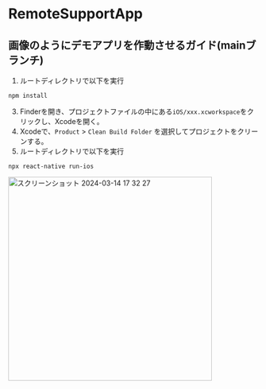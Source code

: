 # RemoteSupportApp
## 画像のようにデモアプリを作動させるガイド(mainブランチ)
1. ルートディレクトリで以下を実行

```
npm install
```
3. Finderを開き、プロジェクトファイルの中にある`iOS/xxx.xcworkspace`をクリックし、Xcodeを開く。
4. Xcodeで、`Product` > `Clean Build Folder` を選択してプロジェクトをクリーンする。
5. ルートディレクトリで以下を実行
```
npx react-native run-ios 
```

<img width="410" alt="スクリーンショット 2024-03-14 17 32 27" src="https://github.com/kazulife9127/RemoteSupportApp/assets/81737817/0ac50a63-41a8-4afc-afee-a1396a0d0b13">
